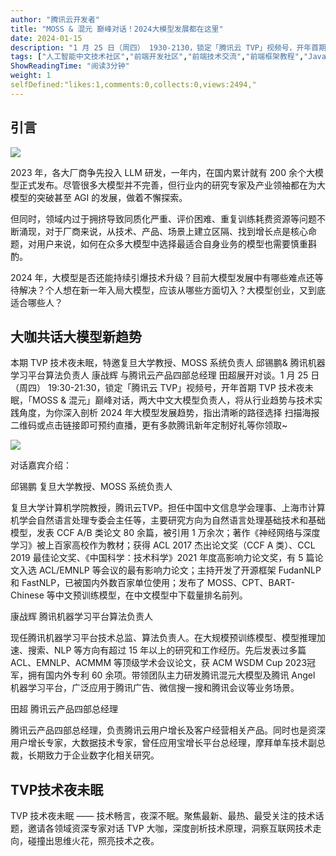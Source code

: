 ```yaml
---
author: "腾讯云开发者"
title: "MOSS & 混元 巅峰对话！2024大模型发展都在这里"
date: 2024-01-15
description: "1 月 25 日（周四） 1930-2130，锁定「腾讯云 TVP」视频号，开年首期 TVP 技术夜未眠，「MOSS & 混元」巅峰对话，两大中文大模型负责人，将从行业趋势与技术实践角度"
tags: ["人工智能中文技术社区","前端开发社区","前端技术交流","前端框架教程","JavaScript 学习资源","CSS 技巧与最佳实践","HTML5 最新动态","前端工程师职业发展","开源前端项目","前端技术趋势"]
ShowReadingTime: "阅读3分钟"
weight: 1
selfDefined:"likes:1,comments:0,collects:0,views:2494,"
---
```

**引言**
------

![](/images/jueJin/9ef838b2cd494b9.png)

2023 年，各大厂商争先投入 LLM 研发，一年内，在国内累计就有 200 余个大模型正式发布。尽管很多大模型并不完善，但行业内的研究专家及产业领袖都在为大模型的突破甚至 AGI 的发展，做着不懈探索。

但同时，领域内过于拥挤导致同质化严重、评价困难、重复训练耗费资源等问题不断涌现，对于厂商来说，从技术、产品、场景上建立区隔、找到增长点是核心命题，对用户来说，如何在众多大模型中选择最适合自身业务的模型也需要慎重斟酌。

2024 年，大模型是否还能持续引爆技术升级？目前大模型发展中有哪些难点还等待解决？个人想在新一年入局大模型，应该从哪些方面切入？大模型创业，又到底适合哪些人？

**大咖共话大模型新趋势**
--------------

本期 TVP 技术夜未眠，特邀复旦大学教授、MOSS 系统负责人 邱锡鹏& 腾讯机器学习平台算法负责人 康战辉 与腾讯云产品四部总经理 田超展开对谈。1 月 25 日（周四） 19:30-21:30，锁定「腾讯云 TVP」视频号，开年首期 TVP 技术夜未眠，「MOSS & 混元」巅峰对话，两大中文大模型负责人，将从行业趋势与技术实践角度，为你深入剖析 2024 年大模型发展趋势，指出清晰的路径选择 扫描海报二维码或点击链接即可预约直播，更有多款腾讯新年定制好礼等你领取~

![](/images/jueJin/8cee3a3444d7446.png)

对话嘉宾介绍：

邱锡鹏 复旦大学教授、MOSS 系统负责人

复旦大学计算机学院教授，腾讯云TVP。担任中国中文信息学会理事、上海市计算机学会自然语言处理专委会主任等，主要研究方向为自然语言处理基础技术和基础模型，发表 CCF A/B 类论文 80 余篇，被引用 1 万余次；著作《神经网络与深度学习》被上百家高校作为教材；获得 ACL 2017 杰出论文奖（CCF A 类）、CCL 2019 最佳论文奖、《中国科学：技术科学》2021 年度高影响力论文奖，有 5 篇论文入选 ACL/EMNLP 等会议的最有影响力论文；主持开发了开源框架 FudanNLP 和 FastNLP，已被国内外数百家单位使用；发布了 MOSS、CPT、BART-Chinese 等中文预训练模型，在中文模型中下载量排名前列。

康战辉 腾讯机器学习平台算法负责人

现任腾讯机器学习平台技术总监、算法负责人。在大规模预训练模型、模型推理加速、搜索、NLP 等方向有超过 15 年以上的研究和工作经历。先后发表过多篇 ACL、EMNLP、ACMMM 等顶级学术会议论文，获 ACM WSDM Cup 2023冠军，拥有国内外专利 60 余项。带领团队主力研发腾讯混元大模型及腾讯 Angel 机器学习平台，广泛应用于腾讯广告、微信搜一搜和腾讯会议等业务场景。

田超 腾讯云产品四部总经理

腾讯云产品四部总经理，负责腾讯云用户增长及客户经营相关产品。同时也是资深用户增长专家，大数据技术专家，曾任应用宝增长平台总经理，摩拜单车技术副总裁，长期致力于企业数字化相关研究。

**TVP技术夜未眠**
------------

TVP 技术夜未眠 —— 技术畅言，夜深不眠。聚焦最新、最热、最受关注的技术话题，邀请各领域资深专家对话 TVP 大咖，深度剖析技术原理，洞察互联网技术走向，碰撞出思维火花，照亮技术之夜。